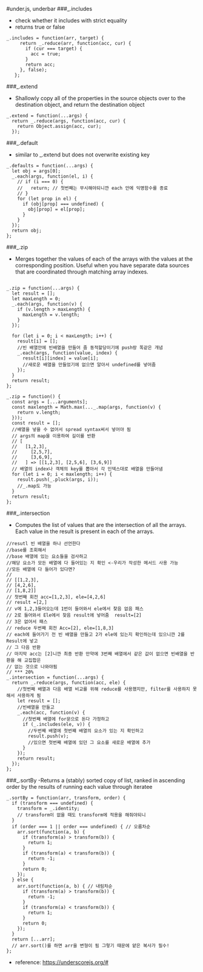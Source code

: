 #under.js, underbar
###_.includes
- check whether it includes with strict equality
- returns true or false
```
_.includes = function(arr, target) {
     return _.reduce(arr, function(acc, cur) {
       if (cur === target) {
         acc = true;
       }
       return acc;
     }, false);
   };
```



###_.extend
- Shallowly copy all of the properties in the source objects over to the destination object, and return the destination object
```
_.extend = function(...args) {
  return _.reduce(args, function(acc, cur) {
    return Object.assign(acc, cur);
  });
```



###_.default
- similar to _.extend but does not overwrite existing key

```
_.defaults = function(...args) {
  let obj = args[0];
  _.each(args, function(el, i) {
    // if (i === 0) {
    //   return; // 첫번째는 무시해야되니깐 each 안에 익명함수를 종료
    // }
    for (let prop in el) {
      if (obj[prop] === undefined) {
        obj[prop] = el[prop];
      }
    }
  });
  return obj;
};
```


###_.zip
- Merges together the values of each of the arrays with the values at the corresponding position. Useful when you have separate data sources that are coordinated through matching array indexes.

```

_.zip = function(...args) {
  let result = [];
  let maxLength = 0;
  _.each(args, function(v) {
    if (v.length > maxLength) {
      maxLength = v.length;
    }
  });

  for (let i = 0; i < maxLength; i++) {
    result[i] = [];
    //빈 배열안에 빈배열을 만들어 줌 동적할당이기에 push랑 똑같은 개념
    _.each(args, function(value, index) {
      result[i][index] = value[i];
      //새로운 배열을 만들었기에 없으면 알아서 undefined를 넣어줌
    });
  }
  return result;
};

_.zip = function() {
  const args = [...arguments];
  const maxlength = Math.max(..._.map(args, function(v) {
    return v.length;
  }));
  const result = [];
  //배열을 넣을 수 없어서 spread syntax써서 넣어야 됨
  // args의 map을 이용하여 길이를 반환
  // [
  //   [1,2,3],
  //     [2,5,7],
  //     [3,6,9],
  //   ] => [[1,2,3], [2,5,6], [3,6,9]]
  // 배열의 index나 객체의 key를 뽑아서 각 인덱스대로 배열을 만들어냄
  for (let i = 0; i < maxlength; i++) {
    result.push(_.pluck(args, i));
    //_.map도 가능
  }
  return result;
};
```


###_.intersection
- Computes the list of values that are the intersection of all the arrays. Each value in the result is present in each of the arrays.

```
//resutl 빈 배열을 하나 선언한다
//base를 조회해서
//base 배열에 있는 요소들을 검사하고
//해당 요소가 모든 배열에 다 들어있는 지 확인 <-우리가 작성한 메서드 사용 가능
//모든 배열에 다 들어가 있다면?
//
// [[1,2,3],
// [4,2,6],
// [1,8,2]]
// 첫번째 회전 acc=[1,2,3], ele=[4,2,6]
// result =[2,]
// v에 1,2,3들어오는데 1번이 들어와서 ele에서 찾음 없음 패스
// 2로 들어와서 Ele에서 찾음 result에 넣어줌  result=[2]
// 3은 없어서 패스
// reduce 두번째 회전 Acc=[2], ele=[1,8,3]
// each에 들어가기 전 빈 배열을 만들고 2가 ele에 있는지 확인하는데 있으니깐 2를 Result에 넣고
// 그 다음 반환
// 마지막 acc는 [2]니깐 최종 반환 만약에 3번째 배열에서 같은 값이 없으면 빈배열을 반환을 해 교집합은
// 없는 것으로 나와야됨
// *** 20%
_.intersection = function(...args) {
  return _.reduce(args, function(acc, ele) {
    //첫번째 배열과 다음 배열 비교를 위해 reduce를 사용했지만, filter를 사용하지 못해서 사용하게 됨
    let result = [];
    //빈배열을 만들고
    _.each(acc, function(v) {
      //첫번째 배열에 for문으로 돈다 가정하고
      if (_.includes(ele, v)) {
        //두번째 배열에 첫번쨰 배열의 요소가 있는 지 확인하고
        result.push(v);
        //있으면 첫번째 배열에 있던 그 요소를 새로운 배열에 추가
      }
    });
    return result;
  });
};
```


###_.sortBy
-Returns a (stably) sorted copy of list, ranked in ascending order by the results of running each value through iteratee

```
_.sortBy = function(arr, transform, order) {
  if (transform === undefined) {
    transform = _.identity;
    // transform이 없을 때도 transform에 적용을 해줘야되니
  }
  if (order === 1 || order === undefined) { // 오름차순
    arr.sort(function(a, b) {
      if (transform(a) > transform(b)) {
        return 1;
      }
      if (transform(a) < transform(b)) {
        return -1;
      }
      return 0;
    });
  } else {
    arr.sort(function(a, b) { // 내림차순
      if (transform(a) > transform(b)) {
        return -1;
      }
      if (transform(a) < transform(b)) {
        return 1;
      }
      return 0;
    });
  }
  return [...arr];
  // arr.sort()를 하면 arr을 변형이 됨 그렇기 때문에 얕은 복사가 필수!
};
```


- reference: https://underscorejs.org/#